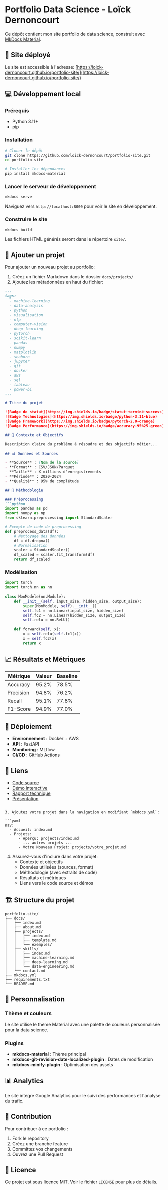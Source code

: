 # Portfolio Data Science - Loïck Dernoncourt

Ce dépôt contient mon site portfolio de data science, construit avec [MkDocs Material](https://squidfunk.github.io/mkdocs-material/).

## 🚀 Site déployé

Le site est accessible à l'adresse: [https://loick-dernoncourt.github.io/portfolio-site/](https://loick-dernoncourt.github.io/portfolio-site/)

## 💻 Développement local

### Prérequis

- Python 3.11+
- pip

### Installation

```bash
# Cloner le dépôt
git clone https://github.com/loick-dernoncourt/portfolio-site.git
cd portfolio-site

# Installer les dépendances
pip install mkdocs-material
```

### Lancer le serveur de développement

```bash
mkdocs serve
```

Naviguez vers `http://localhost:8000` pour voir le site en développement.

### Construire le site

```bash
mkdocs build
```

Les fichiers HTML générés seront dans le répertoire `site/`.

## 📝 Ajouter un projet

Pour ajouter un nouveau projet au portfolio:

1. Créez un fichier Markdown dans le dossier `docs/projects/`
2. Ajoutez les métadonnées en haut du fichier:

```markdown
---
tags:
  - machine-learning
  - data-analysis
  - python
  - visualisation
  - nlp
  - computer-vision
  - deep-learning
  - pytorch
  - scikit-learn
  - pandas
  - numpy
  - matplotlib
  - seaborn
  - jupyter
  - git
  - docker
  - aws
  - sql
  - tableau
  - power-bi
---

# Titre du projet

![Badge de statut](https://img.shields.io/badge/statut-terminé-success)
![Badge Technologies](https://img.shields.io/badge/python-3.11-blue)
![Badge Framework](https://img.shields.io/badge/pytorch-2.0-orange)
![Badge Performance](https://img.shields.io/badge/accuracy-95%25-green)

## 🎯 Contexte et Objectifs

Description claire du problème à résoudre et des objectifs métier...

## 📊 Données et Sources

- **Source** : [Nom de la source]
- **Format** : CSV/JSON/Parquet
- **Taille** : X millions d'enregistrements
- **Période** : 2020-2024
- **Qualité** : 95% de complétude

## 🔬 Méthodologie

### Préprocessing
```python
import pandas as pd
import numpy as np
from sklearn.preprocessing import StandardScaler

# Exemple de code de preprocessing
def preprocess_data(df):
    # Nettoyage des données
    df = df.dropna()
    # Normalisation
    scaler = StandardScaler()
    df_scaled = scaler.fit_transform(df)
    return df_scaled
```

### Modélisation
```python
import torch
import torch.nn as nn

class MonModele(nn.Module):
    def __init__(self, input_size, hidden_size, output_size):
        super(MonModele, self).__init__()
        self.fc1 = nn.Linear(input_size, hidden_size)
        self.fc2 = nn.Linear(hidden_size, output_size)
        self.relu = nn.ReLU()
    
    def forward(self, x):
        x = self.relu(self.fc1(x))
        x = self.fc2(x)
        return x
```

## 📈 Résultats et Métriques

| Métrique | Valeur | Baseline |
|----------|--------|----------|
| Accuracy | 95.2% | 78.5% |
| Precision | 94.8% | 76.2% |
| Recall | 95.1% | 77.8% |
| F1-Score | 94.9% | 77.0% |

## 🚀 Déploiement

- **Environnement** : Docker + AWS
- **API** : FastAPI
- **Monitoring** : MLflow
- **CI/CD** : GitHub Actions

## 🔗 Liens

- [Code source](https://github.com/loick-dernoncourt/projet-exemple)
- [Démo interactive](https://demo.example.com)
- [Rapport technique](https://rapport.example.com)
- [Présentation](https://slides.example.com)
```

3. Ajoutez votre projet dans la navigation en modifiant `mkdocs.yml`:

```yaml
nav:
  - Accueil: index.md
  - Projets:
      - Aperçu: projects/index.md
      - ... autres projets ...
      - Votre Nouveau Projet: projects/votre_projet.md
```

4. Assurez-vous d'inclure dans votre projet:
   - Contexte et objectifs
   - Données utilisées (sources, format)
   - Méthodologie (avec extraits de code)
   - Résultats et métriques
   - Liens vers le code source et démos

## 🏗️ Structure du projet

```
portfolio-site/
├── docs/
│   ├── index.md
│   ├── about.md
│   ├── projects/
│   │   ├── index.md
│   │   ├── template.md
│   │   └── exemples/
│   ├── skills/
│   │   ├── index.md
│   │   ├── machine-learning.md
│   │   ├── deep-learning.md
│   │   └── data-engineering.md
│   └── contact.md
├── mkdocs.yml
├── requirements.txt
└── README.md
```

## 🎨 Personnalisation

### Thème et couleurs
Le site utilise le thème Material avec une palette de couleurs personnalisée pour la data science.

### Plugins
- **mkdocs-material** : Thème principal
- **mkdocs-git-revision-date-localized-plugin** : Dates de modification
- **mkdocs-minify-plugin** : Optimisation des assets

## 📊 Analytics

Le site intègre Google Analytics pour le suivi des performances et l'analyse du trafic.

## 🤝 Contribution

Pour contribuer à ce portfolio :
1. Fork le repository
2. Créez une branche feature
3. Committez vos changements
4. Ouvrez une Pull Request

## 📄 Licence

Ce projet est sous licence MIT. Voir le fichier `LICENSE` pour plus de détails.
